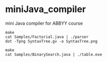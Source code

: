 # miniJava_compiler
mini Java compiler for ABBYY course

```
make
cat Samples/Factorial.java | ./parser
dot -Tpng SyntaxTree.gv -o SyntaxTree.png
```

```
make
cat Samples/BinarySearch.java | ./table.exe
```